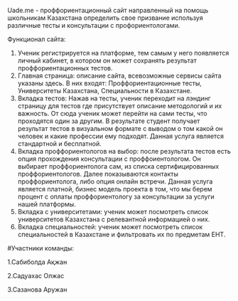 Uade.me - проффориентационный сайт направленный на помощь школьникам Казахстана определить свое призвание  используя различные тесты и консультации с профориентологами.

Функционал сайта: 
1) Ученик регистрируется на платформе, тем самым у него появляется личный кабинет, в котором он может сохранять результат проффориентационных тестов.
2) Главная страница: описание сайта, всевозможные сервисы сайта указаны здесь. В них входят: Проффориентационные тесты, Университеты Казахстана, Специальности в Казахстане.
3) Вкладка тестов: Нажав на тесты, ученик переходит на лэндинг страницу для тестов где присутствует описание методологий и их важность. От сюда ученик может перейти на сами тесты, что проходятся один за другим. В результате студент получает результат тестов в визуальном формате с выводом о том какой он человек и какие профессии ему подходят. Данная услуга является стандартной и бесплатной.
4) Вкладка проффориентологов на выбор: после результата тестов есть опция прохождения консультации с проффоиентологом. Он выбирает проффориентолога сам, из списка сертифицированных проффориентологов. Далее показываются контакты проффориентолога, либо опция онлайн встречи. Данная услуга является платной, бизнес модель проекта в том, что мы берем процент с оплаты проффориентологу за консультации за услуги нашей платформы. 
5) Вкладка с университетами: ученик может посмотреть список университетов Казахстана с релевантной информацией о них.
6) Вкладка специальностей: ученик может посмотреть список специальностей в Казахстане и фильтровать их по предметам ЕНТ. 

#Участники команды: 

1.Сабиболда Ақжан

2.Садуахас Олжас

3.Сазанова Аружан
